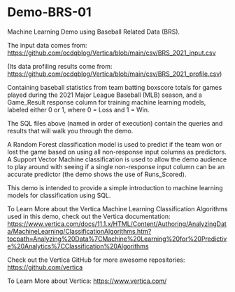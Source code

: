 # Demo-BRS-01

Machine Learning Demo using Baseball Related Data (BRS). 

The input data comes from: https://github.com/ocdqblog/Vertica/blob/main/csv/BRS_2021_input.csv 

(Its data profiling results come from: https://github.com/ocdqblog/Vertica/blob/main/csv/BRS_2021_profile.csv)

Containing baseball statistics from team batting boxscore totals for games played during the 2021 Major League Baseball (MLB) season, 
and a Game_Result response column for training machine learning models, labeled either 0 or 1, where 0 = Loss and 1 = Win.

The SQL files above (named in order of execution) contain the queries and results that will walk you through the demo. 

A Random Forest classification model is used to predict if the team won or lost the game based on using all non-response input columns as predictors. A Support Vector Machine classification is used to allow the demo audience to play around with seeing if a single non-response input column can be an accurate predictor (the demo shows the use of Runs_Scored). 

This demo is intended to provide a simple introduction to machine learning models for classification using SQL.

To Learn More about the Vertica Machine Learning Classification Algorithms used in this demo, check out the Vertica documentation: https://www.vertica.com/docs/11.1.x/HTML/Content/Authoring/AnalyzingData/MachineLearning/ClassificationAlgorithms.htm?tocpath=Analyzing%20Data%7CMachine%20Learning%20for%20Predictive%20Analytics%7CClassification%20Algorithms

Check out the Vertica GitHub for more awesome repositories: https://github.com/vertica

To Learn More about Vertica: https://www.vertica.com/ 
